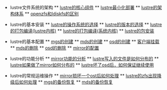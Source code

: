 * lustre文件系统的架构
 ** [lustre的核心组件](architecture/core)
 ** [lustre最小化部署](architecture/smallinstall)
 ** [lustre的架构体系](architecture/lustrearch)
 ** [openzfs和ldiskfs的区别](architecture/lfsvszfs)

* lustre的基本安装
 ** [lustre的操作系统的选择](install/os)
 ** [lustre的版本的选择](install/lustreversion)
 ** [lustre的打包编译(lustre内核)](install/buildrpm)
 ** [lustre的打包编译(系统内核)](install/buildrpmoskernel)
 ** [lustre的包安装](install/installrpm)

* lustre的基本配置
 ** [mgs的创建](configure/mgscreate)
 ** [mds的创建](configure/mdscreate)
 ** [osd的创建](configure/osdcreate)
 ** [客户端挂载](configure/clientcreate)
 ** [mds的删除](configure/mdsremove)
 ** [osd的删除](configure/osdremove)
 ** [mirror的配置](configure/mirrorconfig)

* lustre的功能分析
 ** [mirror功能的分析]()
 ** [lustre写入的文件是如何分布的]()
 ** [lustre如果做了mirror如何分布的]()
 ** [lustre坏了osd后，如何保证继续使用]()

* lustre的常规运维操作
 ** [mirror损坏一个ost后如何处理]()
 ** [lustre的zfs出现降级后如何处理]()
 ** [mgs的备份恢复]()
 ** [mds的备份恢复]()

